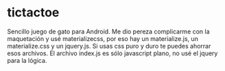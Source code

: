 # tictactoe
Sencillo juego de gato para Android.
Me dio pereza complicarme con la maquetación  y usé materializecss, por eso hay un materialize.js, un materialize.css y un jquery.js.
Si usas css puro y duro te puedes ahorrar esos archivos.
El archivo index.js es sólo javascript plano, no usé el jquery para la lógica.
